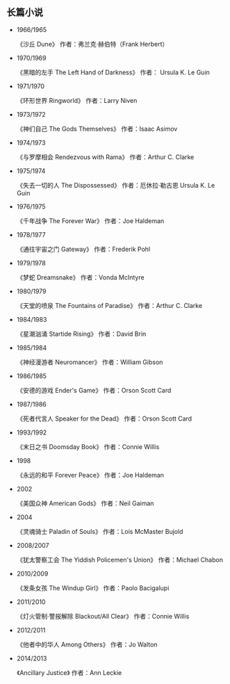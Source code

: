 ## 长篇小说

-   1966/1965
	
	《沙丘 Dune》 作者：弗兰克·赫伯特（Frank Herbert）
	
- 1970/1969

  《黑暗的左手 The Left Hand of Darkness》 作者： Ursula K. Le Guin 

- 1971/1970

  《环形世界 Ringworld》 作者：Larry Niven 
- 1973/1972

  《神们自己 The Gods Themselves》 作者：Isaac Asimov 
- 1974/1973

  《与罗摩相会 Rendezvous with Rama》  作者：Arthur C. Clarke 
- 1975/1974

  《失去一切的人 The Dispossessed》 作者：厄休拉·勒古恩 Ursula K. Le Guin 
- 1976/1975

  《千年战争 The Forever War》 作者：Joe Haldeman 
- 1978/1977

  《通往宇宙之门 Gateway》 作者：Frederik Pohl 
- 1979/1978

  《梦蛇 Dreamsnake》 作者：Vonda McIntyre 
- 1980/1979

  《天堂的喷泉 The Fountains of Paradise》 作者：Arthur C. Clarke 
- 1984/1983

  《星潮汹涌 Startide Rising》 作者：David Brin 
- 1985/1984

  《神经漫游者 Neuromancer》 作者：William Gibson 
- 1986/1985

  《安德的游戏 Ender's Game》 作者：Orson Scott Card 
- 1987/1986

  《死者代言人 Speaker for the Dead》 作者：Orson Scott Card 
- 1993/1992

  《末日之书 Doomsday Book》 作者：Connie Willis 
- 1998

  《永远的和平 Forever Peace》 作者：Joe Haldeman 
- 2002

  《美国众神 American Gods》 作者：Neil Gaiman 
- 2004

  《灵魂骑士 Paladin of Souls》 作者：Lois McMaster Bujold 
- 2008/2007

  《犹太警察工会 The Yiddish Policemen's Union》 作者：Michael Chabon 
- 2010/2009

  《发条女孩 The Windup Girl》 作者：Paolo Bacigalupi 
- 2011/2010

  《灯火管制·警报解除 Blackout/All Clear》 作者：Connie Willis 
- 2012/2011

  《他者中的华人 Among Others》 作者：Jo Walton 
- 2014/2013

  《Ancillary Justice》 作者：Ann Leckie